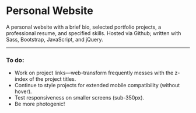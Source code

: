 # Personal Website

A personal website with a brief bio, selected portfolio projects, a professional resume, and specified skills. Hosted via Github; written with Sass, Bootstrap, JavaScript, and jQuery.

---

### To do:

- Work on project links––web-transform frequently messes with the z-index of the project titles.
- Continue to style projects for extended mobile compatibility (without hover).
- Test responsiveness on smaller screens (sub-350px).
- Be more photogenic!
